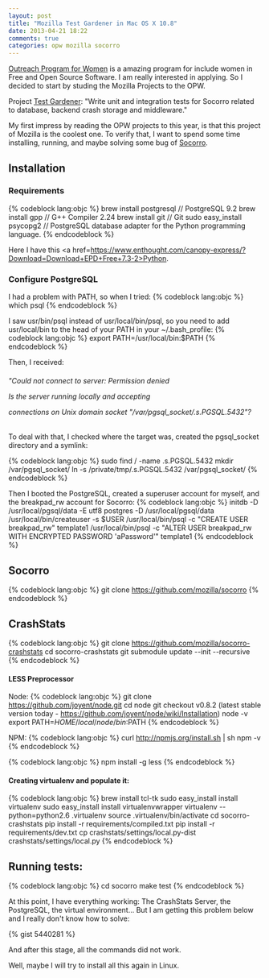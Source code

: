 ```yaml
---
layout: post
title: "Mozilla Test Gardener in Mac OS X 10.8"
date: 2013-04-21 18:22
comments: true
categories: opw mozilla socorro
---
```


<a href=https://live.gnome.org/OutreachProgramForWomen>Outreach Program for Women</a> is a amazing program for include women in Free and Open Source Software. I am really interested in applying. So I decided to start by studing the Mozilla Projects to the OPW.

Project <a href=https://wiki.mozilla.org/GNOME_Outreach_Summer2013>Test Gardener</a>: "Write unit and integration tests for Socorro related to database, backend crash storage and middleware."

My first impress by reading the OPW projects to this year, is that this project of Mozilla is the coolest one. To verify that, I want to spend some time installing, running, and maybe solving some bug of <a href=https://wiki.mozilla.org/Socorro>Socorro</a>.

<!-- more -->

<h2> Installation </h2>


<h3> Requirements </h3>

{% codeblock lang:objc %}
brew install postgresql // PostgreSQL 9.2
brew install gpp // G++ Compiler 2.24
brew install git // Git
sudo easy_install psycopg2 // PostgreSQL database adapter for the Python programming language.
{% endcodeblock %}

Here I have this <a href=https://www.enthought.com/canopy-express/?Download=Download+EPD+Free+7.3-2>Python</a>.

<h3>Configure PostgreSQL</h3>

I had a problem with PATH, so when I tried:
{% codeblock lang:objc %}
which psql
{% endcodeblock %}

I saw usr/bin/psql instead of usr/local/bin/psql, so you need to add usr/local/bin to the head of your PATH in your ~/.bash_profile:
{% codeblock lang:objc %}
export PATH=/usr/local/bin:$PATH
{% endcodeblock %}

Then, I received:
<h6>"Could not connect to server: Permission denied

  Is the server running locally and accepting

  connections on Unix domain socket "/var/pgsql_socket/.s.PGSQL.5432"?</h6>

To deal with that, I checked where the target was, created the pgsql_socket directory and a symlink:

{% codeblock lang:objc %}
sudo find / -name .s.PGSQL.5432
mkdir /var/pgsql_socket/
ln -s /private/tmp/.s.PGSQL.5432 /var/pgsql_socket/
{% endcodeblock %}

<!--
// initdb /usr/local/var/postgres -E utf8
// postgres -D /usr/local/var/postgres
//createuser -s -r postgres
-->

Then I booted the PostgreSQL, created a superuser account for myself, and the breakpad_rw account for Socorro:
{% codeblock lang:objc %}
initdb -D /usr/local/pgsql/data -E utf8
postgres -D /usr/local/pgsql/data
/usr/local/bin/createuser -s $USER
/usr/local/bin/psql -c "CREATE USER breakpad_rw" template1
/usr/local/bin/psql -c "ALTER USER breakpad_rw WITH ENCRYPTED PASSWORD 'aPassword'" template1
{% endcodeblock %}

<h2> Socorro </h2>

{% codeblock lang:objc %}
git clone https://github.com/mozilla/socorro
{% endcodeblock %}

<h2> CrashStats </h2>

{% codeblock lang:objc %}
git clone https://github.com/mozilla/socorro-crashstats
cd socorro-crashstats
git submodule update --init --recursive
{% endcodeblock %}

<h4> LESS Preprocessor </h4>

Node:
{% codeblock lang:objc %}
git clone https://github.com/joyent/node.git
cd node
git checkout v0.8.2 (latest stable version today - https://github.com/joyent/node/wiki/Installation)
node -v
export PATH=$HOME/local/node/bin:$PATH
{% endcodeblock %}

NPM:
{% codeblock lang:objc %}
curl http://npmjs.org/install.sh | sh
npm -v
{% endcodeblock %}

{% codeblock lang:objc %}
npm install -g less
{% endcodeblock %}

<!--
//cd socorro
//sudo pip install -r requirements/dev.txt
-->

<h4> Creating virtualenv and populate it: </h4>
{% codeblock lang:objc %}
brew install tcl-tk
sudo easy_install install virtualenv
sudo easy_install install virtualenvwrapper
virtualenv --python=python2.6 .virtualenv
source .virtualenv/bin/activate
cd socorro-crashstats
pip install -r requirements/compiled.txt
pip install -r requirements/dev.txt
cp crashstats/settings/local.py-dist crashstats/settings/local.py
{% endcodeblock %}

<h2> Running tests: </h2>
{% codeblock lang:objc %}
cd socorro
make test
{% endcodeblock %}

At this point, I have everything working: The CrashStats Server, the PostgreSQL, the virtual environment... But I am getting this problem below and I really don't know how to solve:

{% gist 5440281 %}

And after this stage, all the commands did not work.

Well, maybe I will try to install all this again in Linux.
